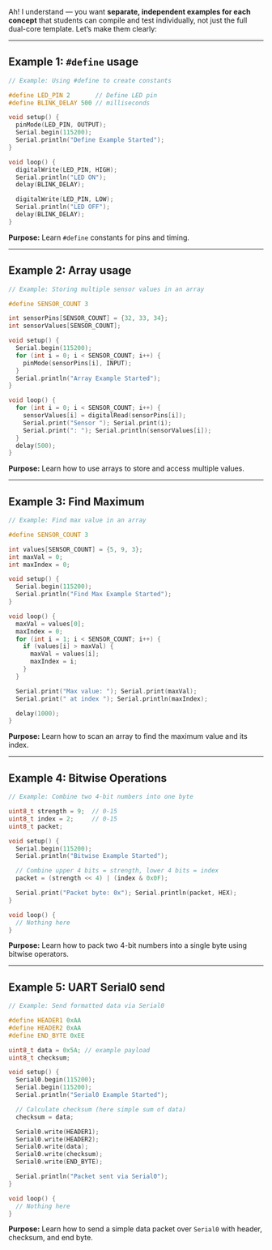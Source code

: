 Ah! I understand — you want **separate, independent examples for each concept** that students can compile and test individually, not just the full dual-core template. Let’s make them clearly:

---

## **Example 1: `#define` usage**

```cpp
// Example: Using #define to create constants

#define LED_PIN 2       // Define LED pin
#define BLINK_DELAY 500 // milliseconds

void setup() {
  pinMode(LED_PIN, OUTPUT);
  Serial.begin(115200);
  Serial.println("Define Example Started");
}

void loop() {
  digitalWrite(LED_PIN, HIGH);
  Serial.println("LED ON");
  delay(BLINK_DELAY);

  digitalWrite(LED_PIN, LOW);
  Serial.println("LED OFF");
  delay(BLINK_DELAY);
}
```

**Purpose:** Learn `#define` constants for pins and timing.

---

## **Example 2: Array usage**

```cpp
// Example: Storing multiple sensor values in an array

#define SENSOR_COUNT 3

int sensorPins[SENSOR_COUNT] = {32, 33, 34};
int sensorValues[SENSOR_COUNT];

void setup() {
  Serial.begin(115200);
  for (int i = 0; i < SENSOR_COUNT; i++) {
    pinMode(sensorPins[i], INPUT);
  }
  Serial.println("Array Example Started");
}

void loop() {
  for (int i = 0; i < SENSOR_COUNT; i++) {
    sensorValues[i] = digitalRead(sensorPins[i]);
    Serial.print("Sensor "); Serial.print(i);
    Serial.print(": "); Serial.println(sensorValues[i]);
  }
  delay(500);
}
```

**Purpose:** Learn how to use arrays to store and access multiple values.

---

## **Example 3: Find Maximum**

```cpp
// Example: Find max value in an array

#define SENSOR_COUNT 3

int values[SENSOR_COUNT] = {5, 9, 3};
int maxVal = 0;
int maxIndex = 0;

void setup() {
  Serial.begin(115200);
  Serial.println("Find Max Example Started");
}

void loop() {
  maxVal = values[0];
  maxIndex = 0;
  for (int i = 1; i < SENSOR_COUNT; i++) {
    if (values[i] > maxVal) {
      maxVal = values[i];
      maxIndex = i;
    }
  }

  Serial.print("Max value: "); Serial.print(maxVal);
  Serial.print(" at index "); Serial.println(maxIndex);

  delay(1000);
}
```

**Purpose:** Learn how to scan an array to find the maximum value and its index.

---

## **Example 4: Bitwise Operations**

```cpp
// Example: Combine two 4-bit numbers into one byte

uint8_t strength = 9;  // 0-15
uint8_t index = 2;     // 0-15
uint8_t packet;

void setup() {
  Serial.begin(115200);
  Serial.println("Bitwise Example Started");

  // Combine upper 4 bits = strength, lower 4 bits = index
  packet = (strength << 4) | (index & 0x0F);

  Serial.print("Packet byte: 0x"); Serial.println(packet, HEX);
}

void loop() {
  // Nothing here
}
```

**Purpose:** Learn how to pack two 4-bit numbers into a single byte using bitwise operators.

---

## **Example 5: UART Serial0 send**

```cpp
// Example: Send formatted data via Serial0

#define HEADER1 0xAA
#define HEADER2 0xAA
#define END_BYTE 0xEE

uint8_t data = 0x5A; // example payload
uint8_t checksum;

void setup() {
  Serial0.begin(115200);
  Serial.begin(115200);
  Serial.println("Serial0 Example Started");

  // Calculate checksum (here simple sum of data)
  checksum = data;

  Serial0.write(HEADER1);
  Serial0.write(HEADER2);
  Serial0.write(data);
  Serial0.write(checksum);
  Serial0.write(END_BYTE);

  Serial.println("Packet sent via Serial0");
}

void loop() {
  // Nothing here
}
```

**Purpose:** Learn how to send a simple data packet over `Serial0` with header, checksum, and end byte.
